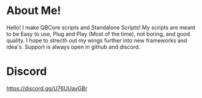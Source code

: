 # About Me!

Hello! I make QBCore scripts and Standalone Scripts! My scripts are meant to be Easy to use, Plug and Play (Most of the time), not boring, and good quality. I hope to strecth out my wings further into new frameworks and idea's. Support is always open in github and discord.

# Discord
https://discord.gg/U76UUavGBr
